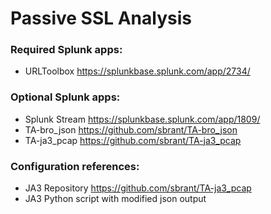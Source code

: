 # Passive SSL Analysis

### Required Splunk apps:
- URLToolbox		https://splunkbase.splunk.com/app/2734/

### Optional Splunk apps:
- Splunk Stream		https://splunkbase.splunk.com/app/1809/
- TA-bro_json		https://github.com/sbrant/TA-bro_json
- TA-ja3_pcap		https://github.com/sbrant/TA-ja3_pcap

### Configuration references:
- JA3 Repository	https://github.com/sbrant/TA-ja3_pcap
- JA3 Python script with modified json output	
